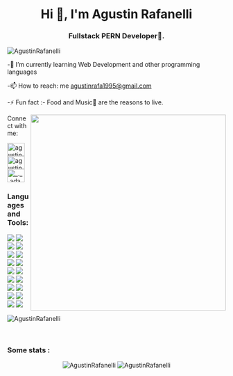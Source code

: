 <h1 align="center">Hi 👋, I'm Agustin Rafanelli</h1>
<h3 align="center">Fullstack PERN Developer🌟.</h3>

<img src="https://komarev.com/ghpvc/?username=AgustinRafanelli&label=Profile%20views&color=0e75b6&style=flat"
    alt="AgustinRafanelli" />
    
-🌱 I’m currently learning Web Development and other programming languages

-📫 How to reach: me agustinrafa1995@gmail.com

-⚡ Fun fact :- Food and Music🎵 are the reasons to live.

<p><img align="right" src="https://github.com/Adam-pw/Adam-pw/blob/main/animation_500_kxa883sd.gif"  alt="" height="450" width="450" /></p    

<h3 align="left">Connect with me:</h3>
<p align="left">
  <a href="https://www.linkedin.com/in/agustinrafanelli/" target="blank"><img align="center"
      src="https://raw.githubusercontent.com/rahuldkjain/github-profile-readme-generator/master/src/images/icons/Social/linked-in-alt.svg"
      alt="agustin rafanelli" height="30" width="40" /></a>
  <a href="https://wa.me/541136169061" target="blank"><img align="center"
      src="https://raw.githubusercontent.com/rahuldkjain/github-profile-readme-generator/master/src/images/icons/Social/whatsapp.svg"
      alt="agustin rafanelli" height="30" width="40" /></a>
  <a href="https://discordapp.com/users/647214114602745878" target="blank"><img align="center"
      src="https://raw.githubusercontent.com/rahuldkjain/github-profile-readme-generator/master/src/images/icons/Social/discord.svg"
      alt="_._.adam._" height="30" width="40" /></a>
</p>

<h3 align="left">Languages and Tools:</h3>
<div display="flex">
  <p align="left">
    <img src="https://img.shields.io/badge/JavaScript-323330?style=for-the-badge&logo=javascript&logoColor=F7DF1E" />
    <img src="https://img.shields.io/badge/HTML5-E34F26?style=for-the-badge&logo=html5&logoColor=white" />
    <img src="https://img.shields.io/badge/CSS3-1572B6?style=for-the-badge&logo=css3&logoColor=white" />
    <img src="https://img.shields.io/badge/json-5E5C5C?style=for-the-badge&logo=json&logoColor=white" />
    <img src="https://img.shields.io/badge/Node.js-339933?style=for-the-badge&logo=nodedotjs&logoColor=white" />
    <img src="https://img.shields.io/badge/npm-CB3837?style=for-the-badge&logo=npm&logoColor=white" />
    <img src="https://img.shields.io/badge/React-20232A?style=for-the-badge&logo=react&logoColor=61DAFB" />
    <img src="https://img.shields.io/badge/React_Router-CA4245?style=for-the-badge&logo=react-router&logoColor=white" />
    <img src="https://img.shields.io/badge/Redux-593D88?style=for-the-badge&logo=redux&logoColor=white" />
    <img src="https://img.shields.io/badge/PostgreSQL-316192?style=for-the-badge&logo=postgresql&logoColor=white" />
    <img src="https://img.shields.io/badge/MongoDB-4EA94B?style=for-the-badge&logo=mongodb&logoColor=white" />
    <img src="https://img.shields.io/badge/Bootstrap-563D7C?style=for-the-badge&logo=bootstrap&logoColor=white" />
    <img src="https://img.shields.io/badge/Material%20UI-007FFF?style=for-the-badge&logo=mui&logoColor=white" />
    <img src="https://img.shields.io/badge/Postman-FF6C37?style=for-the-badge&logo=Postman&logoColor=white" />
    <img src="https://img.shields.io/badge/Socket.io-010101?&style=for-the-badge&logo=Socket.io&logoColor=white" />
    <img src="https://img.shields.io/badge/Docker-2CA5E0?style=for-the-badge&logo=docker&logoColor=white" />
    <img src="https://img.shields.io/badge/Heroku-430098?style=for-the-badge&logo=heroku&logoColor=white" />
    <img src="https://img.shields.io/badge/Netlify-00C7B7?style=for-the-badge&logo=netlify&logoColor=white" />
  </p>

  <img  src="https://github-readme-stats.vercel.app/api/top-langs?username=AgustinRafanelli&show_icons=true&locale=en&bg_color=0d1117&text_color=ffffff&layout=compact"
        alt="AgustinRafanelli" 
        bg_color=#808080/>
</div>
<br>

<h3>Some stats :   </h3>
<p align="center" >  
   <img src="https://github-readme-streak-stats.herokuapp.com/?user=AgustinRafanelli&theme=dark&background=0d1117&date_format=M%20j%5B%2C%20Y%5D"
      alt="AgustinRafanelli" />
  <img src="https://github-readme-stats.vercel.app/api?username=AgustinRafanelli&show_icons=true&locale=en&bg_color=0d1117&text_color=ffffff&repo=convoychat"
      alt="AgustinRafanelli" />
</p>
